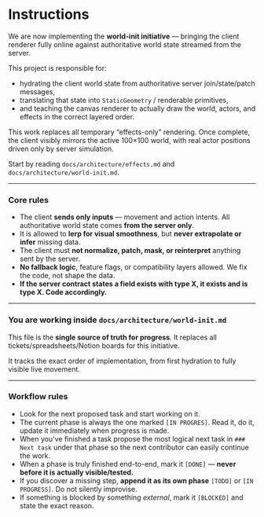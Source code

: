 # Instructions

We are now implementing the **world-init initiative** — bringing the client renderer fully online against authoritative world state streamed from the server.

This project is responsible for:

* hydrating the client world state from authoritative server join/state/patch messages,
* translating that state into `StaticGeometry` / renderable primitives,
* and teaching the canvas renderer to actually draw the world, actors, and effects in the correct layered order.

This work replaces all temporary “effects-only” rendering. Once complete, the client visibly mirrors the active 100×100 world, with real actor positions driven only by server simulation.

Start by reading `docs/architecture/effects.md` and `docs/architecture/world-init.md`.

---

### Core rules

* The client **sends only inputs** — movement and action intents.
  All authoritative world state comes **from the server only**.
* It is allowed to **lerp for visual smoothness**, but **never extrapolate or infer** missing data.
* The client must **not normalize, patch, mask, or reinterpret** anything sent by the server.
* **No fallback logic**, feature flags, or compatibility layers allowed. We fix the code, not shape the data.
* **If the server contract states a field exists with type X, it exists and is type X. Code accordingly.**

---

### You are working inside `docs/architecture/world-init.md`

This file is the **single source of truth for progress**. It replaces all tickets/spreadsheets/Notion boards for this initiative.

It tracks the exact order of implementation, from first hydration to fully visible live movement.

---

### Workflow rules

* Look for the next proposed task and start working on it. 
* The current phase is always the one marked `[IN PROGRES]`.
  Read it, do it, update it immediately when progress is made.
* When you've finished a task propose the most logical next task in `### Next task` under that phase so the next contributor can easily continue the work.
* When a phase is truly finished end-to-end, mark it `[DONE]` — **never before it is actually visible/tested.**
* If you discover a missing step, **append it as its own phase** `[TODO]` or `[IN PROGRESS]`. Do not silently improvise.
* If something is blocked by something *external*, mark it `[BLOCKED]` and state the exact reason.
